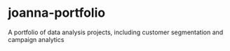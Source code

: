 # joanna-portfolio
A portfolio of data analysis projects, including customer segmentation and campaign analytics
